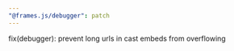 ```yaml
---
"@frames.js/debugger": patch
---
```


fix(debugger): prevent long urls in cast embeds from overflowing
